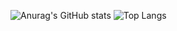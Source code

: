 ![Anurag's GitHub stats](https://github-readme-stats.vercel.app/api?username=Shahll&show_icons=true&theme=radical)
![Top Langs](https://github-readme-stats.vercel.app/api/top-langs/?username=Shahll)
